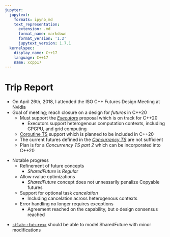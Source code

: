 ```yaml
---
jupyter:
  jupytext:
    formats: ipynb,md
    text_representation:
      extension: .md
      format_name: markdown
      format_version: '1.2'
      jupytext_version: 1.7.1
  kernelspec:
    display_name: C++17
    language: C++17
    name: xcpp17
---
```


<!-- #region slideshow={"slide_type": "slide"} -->
# Trip Report

- On April 26th, 2018, I attended the ISO C++ Futures Design Meeting at Nvidia
- Goal of meeting; reach closure on a design for _futures_ in C++20
    - Must support the [_Executors_](http://www.open-std.org/jtc1/sc22/wg21/docs/papers/2018/p0761r2.pdf) proposal which is on track for C++20
        - Executors support heterogenous computation contexts, including GPGPU, and grid computing
    - [Coroutine TS](http://www.open-std.org/jtc1/sc22/wg21/docs/papers/2018/n4736.pdf) support which is planned to be included in C++20
    - The current futures defined in the [_Concurrency TS_](http://www.open-std.org/jtc1/sc22/wg21/docs/papers/2015/p0159r0.html) are not sufficient
    - Plan is for a  _Concurrency TS part 2_ which can be incorporated into C++20
<!-- #endregion -->

<!-- #region slideshow={"slide_type": "slide"} -->
- Notable progress
    - Refinement of future concepts
        - _SharedFuture_ is _Regular_
    - Allow rvalue optimizations
        - _SharedFuture_ concept does not unnessarily penalize Copyable futures
    - Support for optional task _cancelation_
        - Including cancelation across heterogenous contexts
    - Error handling no longer requires exceptions
        - Agreement reached on the capability, but o design consensus reached
<!-- #endregion -->

<!-- #region slideshow={"slide_type": "fragment"} -->
- [`stlab::future<>`](http://stlab.cc/libraries/concurrency/future/future/) should be able to model SharedFuture with minor modifications
<!-- #endregion -->

```c++

```
